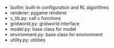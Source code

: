 - builtin: built-in configuration and RL algorithms
- renderer: pygame renderer
- c_lib.py: call c functions
- gridworld.py: gridworld interface
- model.py: base class for model
- environment.py: base class for environment
- utility.py: utilities
